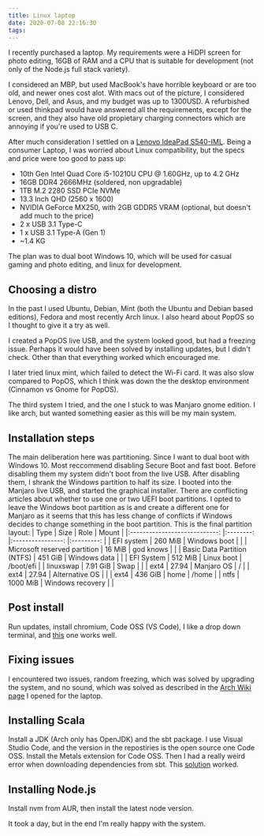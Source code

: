 ```yaml
---
title: Linux laptop
date: 2020-07-08 22:16:30
tags:
---
```


I recently purchased a laptop. My requirements were a HiDPI screen for photo editing, 16GB of RAM and a CPU that is suitable for development (not only of the Node.js full stack variety).

I considered an MBP, but used MacBook's have horrible keyboard or are too old, and newer ones cost alot. With macs out of the picture, I considered Lenovo, Dell, and Asus, and my budget was up to 1300USD. A refurbished or used thinkpad would have answered all the requirements, except for the screen, and they also have old propietary charging connectors which are annoying if you're used to USB C.

After much consideration I settled on a [Lenovo IdeaPad S540-IML](https://www.lenovo.com/il/en/laptops/ideapad/s-series/Lenovo-IdeaPad-S540-13IML/p/88IPS501379).
Being a consumer Laptop, I was worried about Linux compatibility, but the specs and price were too good to pass up:
* 10th Gen Intel Quad Core i5-10210U CPU @ 1.60GHz, up to 4.2 GHz
* 16GB DDR4 2666MHz (soldered, non upgradable)
* 1TB M.2 2280 SSD PCIe NVMe
* 13.3 Inch QHD (2560 x 1600)
* NVIDIA GeForce MX250, with 2GB GDDR5 VRAM (optional, but doesn't add much to the price)
* 2 x USB 3.1 Type-C
* 1 x USB 3.1 Type-A (Gen 1)
* ~1.4 KG

The plan was to dual boot Windows 10, which will be used for casual gaming and photo editing, and linux for development.

## Choosing a distro
In the past I used Ubuntu, Debian, Mint (both the Ubuntu and Debian based editions), Fedora and most recently Arch linux. I also heard about PopOS so I thought to give it a try as well.

I created a PopOS live USB, and the system looked good, but had a freezing issue. Perhaps it would have been solved by installing updates, but I didn't check. Other than that everything worked which encouraged me.

I later tried linux mint, which failed to detect the Wi-Fi card. It was also slow compared to PopOS, which I think was down the the desktop environment (Cinnamon vs Gnome for PopOS).

The third system I tried, and the one I stuck to was Manjaro gnome edition. I like arch, but wanted something easier as this will be my main system.

## Installation steps

The main deliberation here was partitioning. Since I want to dual boot with Windows 10. Most reccommend disabling Secure Boot and fast boot. Before disabling them my system didn't boot from the live USB.
After disabling them, I shrank the Windows partition to half its size.
I booted into the Manjaro live USB, and started the graphical installer.
There are conflicting articles about whether to use one or two UEFI boot partitions. I opted to leave the Windows boot partition as is and create a different one for Manjaro as it seems that this has less change of conflicts if Windows decides to change something in the boot partition.
This is the final partition layout:
  |             Type             	|   Size   	|       Role       	|   Mount   	|
  |:----------------------------:	|:--------:	|:----------------:	|:---------:	|
  |          EFI system          	|  260 MiB 	|   Windows boot   	|           	|
  | Microsoft reserved partition 	|  16 MiB  	|     god knows    	|           	|
  |  Basic Data Partition (NTFS) 	|  451 GiB 	|   Windows data   	|           	|
  |          EFI System          	|  512 MiB 	|    Linux boot    	| /boot/efi 	|
  |           linuxswap          	| 7.91 GiB 	|       Swap       	|           	|
  |             ext4             	|   27.94  	|    Manjaro OS    	|     /     	|
  |             ext4             	|   27.94  	|  Alternative OS  	|           	|
  |             ext4             	|  436 GiB 	|       home       	|   /home   	|
  |             ntfs             	| 1000 MiB 	| Windows recovery 	|           	|

## Post install
Run updates, install chromium, Code OSS (VS Code), 
I like a drop down terminal, and [this](https://extensions.gnome.org/extension/1509/drop-down-terminal-x/) one works well.

## Fixing issues
I encountered two issues, random freezing, which was solved by upgrading the system, and no sound, which was solved as described in the [Arch Wiki page](https://wiki.archlinux.org/index.php/Lenovo_IdeaPad_S540_13IML) I opened for the laptop.

## Installing Scala

Install a JDK (Arch only has OpenJDK) and the sbt package.
I use Visual Studio Code, and the version in the repostiries is the open source one Code OSS.
Install the Metals extension for Code OSS.
Then I had a really weird error when downloading dependencies from sbt. This [solution](https://classicforum.manjaro.org/index.php?topic=236.0) worked.

## Installing Node.js
Install nvm from AUR, then install the latest node version.

It took a day, but in the end I'm really happy with the system.
